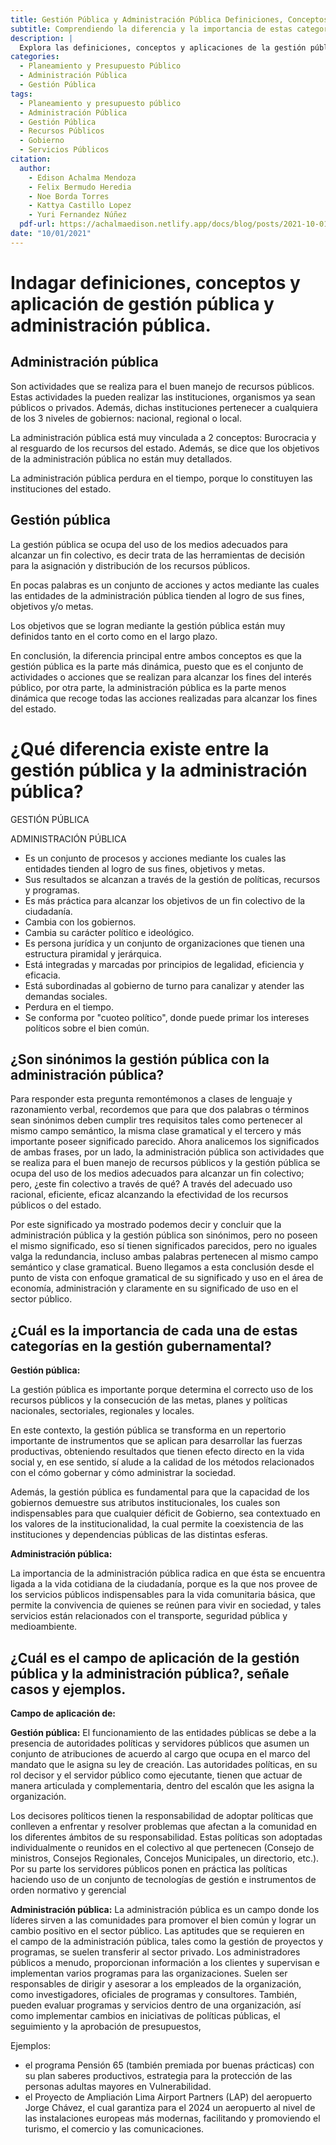 ```yaml
---
title: Gestión Pública y Administración Pública Definiciones, Conceptos y Aplicación
subtitle: Comprendiendo la diferencia y la importancia de estas categorías en el ámbito gubernamental.
description: |
  Explora las definiciones, conceptos y aplicaciones de la gestión pública y la administración pública en este artículo informativo. Aprende cómo estas categorías están estrechamente relacionadas con el buen manejo de los recursos públicos y el logro de metas colectivas. Descubre las diferencias clave entre gestión pública y administración pública, así como su importancia en la gestión gubernamental.
categories:
  - Planeamiento y Presupuesto Público
  - Administración Pública
  - Gestión Pública
tags:
  - Planeamiento y presupuesto público
  - Administración Pública
  - Gestión Pública
  - Recursos Públicos
  - Gobierno
  - Servicios Públicos
citation:
  author:
    - Edison Achalma Mendoza
    - Felix Bermudo Heredia
    - Noe Borda Torres
    - Kattya Castillo Lopez
    - Yuri Fernandez Núñez
  pdf-url: https://achalmaedison.netlify.app/docs/blog/posts/2021-10-01-gestion-publica-administracion-publica-definiciones-conceptos-aplicacion/index.pdf
date: "10/01/2021"
---
```





# Indagar definiciones, conceptos y aplicación de gestión pública y administración pública.

## Administración pública

Son actividades que se realiza para el buen manejo de recursos públicos. Estas actividades la pueden realizar las instituciones, organismos ya sean públicos o privados. Además, dichas instituciones pertenecer a cualquiera de los 3 niveles de gobiernos: nacional, regional o local.

La administración pública está muy vinculada a 2 conceptos: Burocracia y al resguardo de los recursos del estado. Además, se dice que los objetivos de la administración pública no están muy detallados.

La administración pública perdura en el tiempo, porque lo constituyen las instituciones del estado.

## Gestión pública

La gestión pública se ocupa del uso de los medios adecuados para alcanzar un fin colectivo, es decir trata de las herramientas de decisión para la asignación y distribución de los recursos públicos.

En pocas palabras es un conjunto de acciones y actos mediante las cuales las entidades de la administración pública tienden al logro de sus fines, objetivos y/o metas.

Los objetivos que se logran mediante la gestión pública están muy definidos tanto en el corto como en el largo plazo.

En conclusión, la diferencia principal entre ambos conceptos es que la gestión pública es la parte más dinámica, puesto que es el conjunto de actividades o acciones que se realizan para alcanzar los fines del interés público, por otra parte, la administración pública es la parte menos dinámica que recoge todas las acciones realizadas para alcanzar los fines del estado.

# ¿Qué diferencia existe entre la gestión pública y la administración pública?

GESTIÓN PÚBLICA

ADMINISTRACIÓN PÚBLICA

-   Es un conjunto de procesos y acciones mediante los cuales las entidades tienden al logro de sus fines, objetivos y metas.
-   Sus resultados se alcanzan a través de la gestión de políticas, recursos y programas.
-   Es más práctica para alcanzar los objetivos de un fin colectivo de la ciudadanía.
-   Cambia con los gobiernos.
-   Cambia su carácter político e ideológico.
-   Es persona jurídica y un conjunto de organizaciones que tienen una estructura piramidal y jerárquica.
-   Está integradas y marcadas por principios de legalidad, eficiencia y eficacia.
-   Está subordinadas al gobierno de turno para canalizar y atender las demandas sociales.
-   Perdura en el tiempo.
-   Se conforma por "cuoteo político", donde puede primar los intereses políticos sobre el bien común.

## ¿Son sinónimos la gestión pública con la administración pública?

Para responder esta pregunta remontémonos a clases de lenguaje y razonamiento verbal, recordemos que para que dos palabras o términos sean sinónimos deben cumplir tres requisitos tales como pertenecer al mismo campo semántico, la misma clase gramatical y el tercero y más importante poseer significado parecido. Ahora analicemos los significados de ambas frases, por un lado, la administración pública son actividades que se realiza para el buen manejo de recursos públicos y la gestión pública se ocupa del uso de los medios adecuados para alcanzar un fin colectivo; pero, ¿este fin colectivo a través de qué? A través del adecuado uso racional, eficiente, eficaz alcanzando la efectividad de los recursos públicos o del estado.

Por este significado ya mostrado podemos decir y concluir que la administración pública y la gestión pública son sinónimos, pero no poseen el mismo significado, eso sí tienen significados parecidos, pero no iguales valga la redundancia, incluso ambas palabras pertenecen al mismo campo semántico y clase gramatical. Bueno llegamos a esta conclusión desde el punto de vista con enfoque gramatical de su significado y uso en el área de economía, administración y claramente en su significado de uso en el sector público.

## ¿Cuál es la importancia de cada una de estas categorías en la gestión gubernamental?

**Gestión pública:**

La gestión pública es importante porque determina el correcto uso de los recursos públicos y la consecución de las metas, planes y políticas nacionales, sectoriales, regionales y locales.

En este contexto, la gestión pública se transforma en un repertorio importante de instrumentos que se aplican para desarrollar las fuerzas productivas, obteniendo resultados que tienen efecto directo en la vida social y, en ese sentido, sí alude a la calidad de los métodos relacionados con el cómo gobernar y cómo administrar la sociedad.

Además, la gestión pública es fundamental para que la capacidad de los gobiernos demuestre sus atributos institucionales, los cuales son indispensables para que cualquier déficit de Gobierno, sea contextuado en los valores de la institucionalidad, la cual permite la coexistencia de las instituciones y dependencias públicas de las distintas esferas.

**Administración pública:**

La importancia de la administración pública radica en que ésta se encuentra ligada a la vida cotidiana de la ciudadanía, porque es la que nos provee de los servicios públicos indispensables para la vida comunitaria básica, que permite la convivencia de quienes se reúnen para vivir en sociedad, y tales servicios están relacionados con el transporte, seguridad pública y medioambiente.

## ¿Cuál es el campo de aplicación de la gestión pública y la administración pública?, señale casos y ejemplos.

**Campo de aplicación de:**

**Gestión pública:** El funcionamiento de las entidades públicas se debe a la presencia de autoridades políticas y servidores públicos que asumen un conjunto de atribuciones de acuerdo al cargo que ocupa en el marco del mandato que le asigna su ley de creación. Las autoridades políticas, en su rol decisor y el servidor público como ejecutante, tienen que actuar de manera articulada y complementaria, dentro del escalón que les asigna la organización.

Los decisores políticos tienen la responsabilidad de adoptar políticas que conlleven a enfrentar y resolver problemas que afectan a la comunidad en los diferentes ámbitos de su responsabilidad. Estas políticas son adoptadas individualmente o reunidos en el colectivo al que pertenecen (Consejo de ministros, Consejos Regionales, Concejos Municipales, un directorio, etc.). Por su parte los servidores públicos ponen en práctica las políticas haciendo uso de un conjunto de tecnologías de gestión e instrumentos de orden normativo y gerencial

**Administración pública:** La administración pública es un campo donde los líderes sirven a las comunidades para promover el bien común y lograr un cambio positivo en el sector público. Las aptitudes que se requieren en el campo de la administración pública, tales como la gestión de proyectos y programas, se suelen transferir al sector privado. Los administradores públicos a menudo, proporcionan información a los clientes y supervisan e implementan varios programas para las organizaciones. Suelen ser responsables de dirigir y asesorar a los empleados de la organización, como investigadores, oficiales de programas y consultores. También, pueden evaluar programas y servicios dentro de una organización, así como implementar cambios en iniciativas de políticas públicas, el seguimiento y la aprobación de presupuestos,

Ejemplos:

-   el programa Pensión 65 (también premiada por buenas prácticas) con su plan saberes productivos, estrategia para la protección de las personas adultas mayores en Vulnerabilidad.
-   el Proyecto de Ampliación Lima Airport Partners (LAP) del aeropuerto Jorge Chávez, el cual garantiza para el 2024 un aeropuerto al nivel de las instalaciones europeas más modernas, facilitando y promoviendo el turismo, el comercio y las comunicaciones.